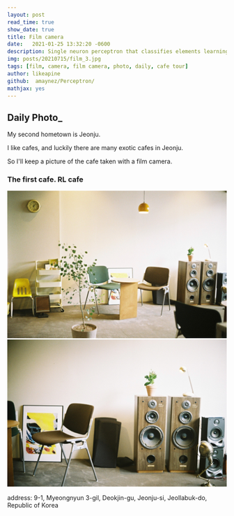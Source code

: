 ```yaml
---
layout: post
read_time: true
show_date: true
title: Film camera
date:   2021-01-25 13:32:20 -0600
description: Single neuron perceptron that classifies elements learning quite quickly.
img: posts/20210715/film_3.jpg
tags: [film, camera, film camera, photo, daily, cafe tour]
author: likeapine
github:  amaynez/Perceptron/
mathjax: yes
---
```


## Daily Photo_

My second hometown is Jeonju.

I like cafes, and luckily there are many exotic cafes in Jeonju.

So I'll keep a picture of the cafe taken with a film camera.

### The first cafe. RL cafe

<center><img src='./assets/img/posts/20210715/film_1.jpg'></center>

<center><img src='./assets/img/posts/20210715/film_2.jpg'></center>



address: 9-1, Myeongnyun 3-gil, Deokjin-gu, Jeonju-si, Jeollabuk-do, Republic of Korea

